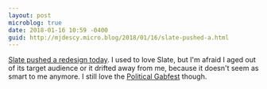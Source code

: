 ```yaml
---
layout: post
microblog: true
date: 2018-01-16 10:59 -0400
guid: http://mjdescy.micro.blog/2018/01/16/slate-pushed-a.html
---
```

[Slate pushed a redesign today](https://slate.com/briefing/2018/01/why-we-redesigned-slate.html). I used to love Slate, but I'm afraid I aged out of its target audience or it drifted away from me, because it doesn't seem as smart to me anymore. I still love the [Political Gabfest](http://www.slate.com/articles/podcasts/gabfest.html) though.
